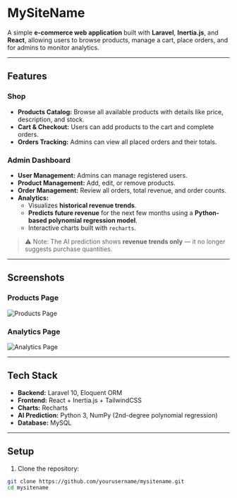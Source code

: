 # MySiteName

A simple **e-commerce web application** built with **Laravel**, **Inertia.js**, and **React**, allowing users to browse products, manage a cart, place orders, and for admins to monitor analytics.

---

## Features

### Shop

- **Products Catalog:** Browse all available products with details like price, description, and stock.
- **Cart & Checkout:** Users can add products to the cart and complete orders.
- **Orders Tracking:** Admins can view all placed orders and their totals.

### Admin Dashboard

- **User Management:** Admins can manage registered users.
- **Product Management:** Add, edit, or remove products.
- **Order Management:** Review all orders, total revenue, and order counts.
- **Analytics:**  
  - Visualizes **historical revenue trends**.
  - **Predicts future revenue** for the next few months using a **Python-based polynomial regression model**.
  - Interactive charts built with `recharts`.

> ⚠️ Note: The AI prediction shows **revenue trends only** — it no longer suggests purchase quantities.

---

## Screenshots

### Products Page

![Products Page](./screenshots/products.png)

### Analytics Page

![Analytics Page](./screenshots/analytics.png)

---

## Tech Stack

- **Backend:** Laravel 10, Eloquent ORM
- **Frontend:** React + Inertia.js + TailwindCSS
- **Charts:** Recharts
- **AI Prediction:** Python 3, NumPy (2nd-degree polynomial regression)
- **Database:** MySQL

---

## Setup

1. Clone the repository:

```bash
git clone https://github.com/yourusername/mysitename.git
cd mysitename
